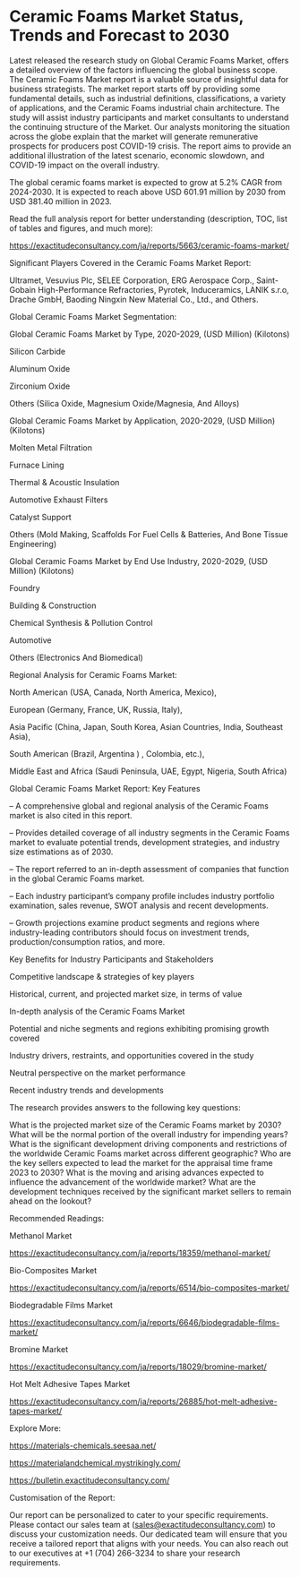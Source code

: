 # Ceramic Foams Market Status, Trends and Forecast to 2030

Latest released the research study on Global Ceramic Foams Market, offers a detailed overview of the factors influencing the global business scope. The Ceramic Foams Market report is a valuable source of insightful data for business strategists. The market report starts off by providing some fundamental details, such as industrial definitions, classifications, a variety of applications, and the Ceramic Foams industrial chain architecture. The study will assist industry participants and market consultants to understand the continuing structure of the Market. Our analysts monitoring the situation across the globe explain that the market will generate remunerative prospects for producers post COVID-19 crisis. The report aims to provide an additional illustration of the latest scenario, economic slowdown, and COVID-19 impact on the overall industry.

The global ceramic foams market is expected to grow at 5.2% CAGR from 2024-2030. It is expected to reach above USD 601.91 million by 2030 from USD 381.40 million in 2023.

Read the full analysis report for better understanding (description, TOC, list of tables and figures, and much more):

https://exactitudeconsultancy.com/ja/reports/5663/ceramic-foams-market/

Significant Players Covered in the Ceramic Foams Market Report:

Ultramet, Vesuvius Plc, SELEE Corporation, ERG Aerospace Corp., Saint-Gobain High-Performance Refractories, Pyrotek, Induceramics, LANIK s.r.o, Drache GmbH, Baoding Ningxin New Material Co., Ltd., and Others.

Global Ceramic Foams Market Segmentation:

Global Ceramic Foams Market by Type, 2020-2029, (USD Million) (Kilotons)

Silicon Carbide

Aluminum Oxide

Zirconium Oxide

Others (Silica Oxide, Magnesium Oxide/Magnesia, And Alloys)

Global Ceramic Foams Market by Application, 2020-2029, (USD Million) (Kilotons)

Molten Metal Filtration

Furnace Lining

Thermal & Acoustic Insulation

Automotive Exhaust Filters

Catalyst Support

Others (Mold Making, Scaffolds For Fuel Cells & Batteries, And Bone Tissue Engineering)

Global Ceramic Foams Market by End Use Industry, 2020-2029, (USD Million) (Kilotons)

Foundry

Building & Construction

Chemical Synthesis & Pollution Control

Automotive

Others (Electronics And Biomedical)

Regional Analysis for Ceramic Foams Market:

North American (USA, Canada, North America, Mexico),

European (Germany, France, UK, Russia, Italy),

Asia Pacific (China, Japan, South Korea, Asian Countries, India, Southeast Asia),

South American (Brazil, Argentina ) , Colombia, etc.),

Middle East and Africa (Saudi Peninsula, UAE, Egypt, Nigeria, South Africa)

Global Ceramic Foams Market Report: Key Features

– A comprehensive global and regional analysis of the Ceramic Foams market is also cited in this report.

– Provides detailed coverage of all industry segments in the Ceramic Foams market to evaluate potential trends, development strategies, and industry size estimations as of 2030.

– The report referred to an in-depth assessment of companies that function in the global Ceramic Foams market.

– Each industry participant’s company profile includes industry portfolio examination, sales revenue, SWOT analysis and recent developments.

– Growth projections examine product segments and regions where industry-leading contributors should focus on investment trends, production/consumption ratios, and more.

Key Benefits for Industry Participants and Stakeholders

Competitive landscape & strategies of key players

Historical, current, and projected market size, in terms of value

In-depth analysis of the Ceramic Foams Market

Potential and niche segments and regions exhibiting promising growth covered

Industry drivers, restraints, and opportunities covered in the study

Neutral perspective on the market performance

Recent industry trends and developments

The research provides answers to the following key questions:

What is the projected market size of the Ceramic Foams market by 2030?
What will be the normal portion of the overall industry for impending years?
What is the significant development driving components and restrictions of the worldwide Ceramic Foams market across different geographic?
Who are the key sellers expected to lead the market for the appraisal time frame 2023 to 2030?
What is the moving and arising advances expected to influence the advancement of the worldwide market?
What are the development techniques received by the significant market sellers to remain ahead on the lookout?

Recommended Readings:

Methanol Market

https://exactitudeconsultancy.com/ja/reports/18359/methanol-market/

Bio-Composites Market

https://exactitudeconsultancy.com/ja/reports/6514/bio-composites-market/

Biodegradable Films Market

https://exactitudeconsultancy.com/ja/reports/6646/biodegradable-films-market/

Bromine Market

https://exactitudeconsultancy.com/ja/reports/18029/bromine-market/

Hot Melt Adhesive Tapes Market

https://exactitudeconsultancy.com/ja/reports/26885/hot-melt-adhesive-tapes-market/

Explore More:

https://materials-chemicals.seesaa.net/

https://materialandchemical.mystrikingly.com/

https://bulletin.exactitudeconsultancy.com/

Customisation of the Report:

Our report can be personalized to cater to your specific requirements. Please contact our sales team at (sales@exactitudeconsultancy.com) to discuss your customization needs. Our dedicated team will ensure that you receive a tailored report that aligns with your needs. You can also reach out to our executives at +1 (704) 266-3234 to share your research requirements.
